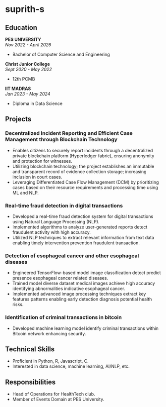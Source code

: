 # suprith-s

## Education

**PES UNIVERSITY**  
_Nov 2022 - April 2026_  
- Bachelor of Computer Science and Engineering

**Christ Junior College**  
_Sept 2020 - May 2022_  
- 12th PCMB

**IIT MADRAS**  
_Jan 2023 - May 2024_  
- Diploma in Data Science

## Projects

### Decentralized Incident Reporting and Efficient Case Management through Blockchain Technology
- Enables citizens to securely report incidents through a decentralized private blockchain platform (Hyperledger fabric), ensuring anonymity and protection for witnesses.
- Utilizing blockchain technology; the project establishes an immutable and transparent record of evidence collection storage; increasing inclusion in court cases.
- Leveraging Differentiated Case Flow Management (DCM) by prioritizing cases based on their resource requirements and processing time using ML and NLP.

### Real-time fraud detection in digital transactions
- Developed a real-time fraud detection system for digital transactions using Natural Language Processing (NLP).
- Implemented algorithms to analyze user-generated reports detect fraudulent activity with high accuracy.
- Utilized NLP techniques to extract relevant information from text data enabling timely intervention prevention fraudulent transaction.

### Detection of esophageal cancer and other esophageal diseases
- Engineered TensorFlow-based model image classification detect predict presence esophageal cancer related diseases.
- Trained model diverse dataset medical images achieve high accuracy identifying abnormalities indicative esophageal cancer.
- Implemented advanced image processing techniques extract key features patterns enabling early detection diagnosis potential health risks.

### Identification of criminal transactions in bitcoin
- Developed machine learning model identify criminal transactions within Bitcoin network enhancing security.

## Technical Skills
- Proficient in Python, R, Javascript, C.
- Interested in data science, machine learning, AI/NLP, etc.

## Responsibilities
- Head of Operations for HealthTech club.
- Member of Events Domain at PES University.
